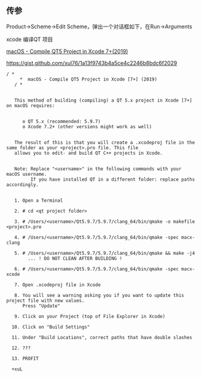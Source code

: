 

## 传参

Product->Scheme->Edit Scheme，弹出一个对话框如下，在Run->Arguments



xcode 编译QT 项目



[macOS - Compile QT5 Project in Xcode 7+(2019)](https://gist.github.com/xul76/1a13f9743b4a5ce4c2246b8bdc6f2029)

https://gist.github.com/xul76/1a13f9743b4a5ce4c2246b8bdc6f2029



```
/ * 
     *  macOS - Compile QT5 Project in Xcode [7+] (2019)
   / *
   
   
   This method of building (compiling) a QT 5.x project in Xcode [7+] on macOS requires:
   
   
      o QT 5.x (recommended: 5.9.7)
      o Xcode 7.2+ (other versions might work as well)
   
   
   The result of this is that you will create a .xcodeproj file in the same folder as your <project>.pro file. This file
   allows you to edit- and build QT C++ projects in Xcode.
   
   
   Note: Replace "<username>" in the following commands with your macOS username.
         If you have installed QT in a different folder: replace paths accordingly.
   
   
   1. Open a Terminal
   
   2. # cd <qt project folder>
   
   3. # /Users/<username>/Qt5.9.7/5.9.7/clang_64/bin/qmake -o makefile <project>.pro
   
   4. # /Users/<username>/Qt5.9.7/5.9.7/clang_64/bin/qmake -spec macx-clang
   
   5. # /Users/<username>/Qt5.9.7/5.9.7/clang_64/bin/qmake && make -j4
        ... ! DO NOT CLEAN AFTER BUILDING !
   
   6. # /Users/<username>/Qt5.9.7/5.9.7/clang_64/bin/qmake -spec macx-xcode
   
   7. Open .xcodeproj file in Xcode
   
   8. You will see a warning asking you if you want to update this project file with new values.
      Press "Update"
      
   9. Click on your Project (top of File Explorer in Xcode)
   
  10. Click on "Build Settings"
  
  11. Under "Build Locations", correct paths that have double slashes
   
  12. ???
  
  13. PROFIT
  
  +xuL
```

